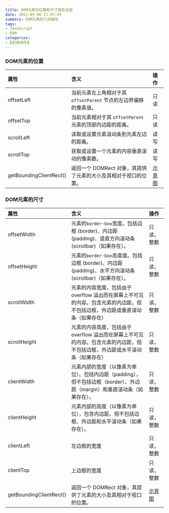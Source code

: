 ```yaml
---
title: DOM元素的位置和尺寸属性总结
date: 2021-05-06 21:07:03
summary: DOM元素的几何属性
tags:
- JavaScript
- DOM
categories:
- [前端进阶]
---
```


### DOM元素的位置
| 属性 | 含义 |操作|
| :---- | :---- | :---- |
| offsetLeft | 当前元素左上角相对于其 `offsetParent` 节点的左边界偏移的像素值。| 只读 |
| offsetTop | 当前元素相对于其 `offsetParent` 元素的顶部内边距的距离。| 只读 |
| scrollLeft | 读取或设置元素滚动条到元素左边的距离。| 读写 |
| scrollTop | 获取或设置一个元素的内容垂直滚动的像素数。| 读写 |
| getBoundingClientRect() | 返回一个 DOMRect 对象，其提供了元素的大小及其相对于视口的位置。|[示意图](https://developer.mozilla.org/zh-CN/docs/Web/API/Element/getBoundingClientRect)|

### DOM元素的尺寸
| 属性 | 含义 |操作|
| :---- | :---- | :---- |
| offsetWidth | 元素的`border-box`宽度。包括边框 (border)、内边距 (padding)、竖直方向滚动条 (scrollbar)（如果存在）。| 只读，整数 |
| offsetHeight | 元素的`border-box`高度度。包括边框 (border)、内边距 (padding)、水平方向滚动条 (scrollbar)（如果存在）。| 只读，整数 |
| scrollWidth | 元素的内容宽度，包括由于 overflow 溢出而在屏幕上不可见的内容。包含元素的内边距，但不包括边框，外边距或垂直滚动条（如果存在） | 只读，整数 |
| scrollHeight | 元素的内容高度，包括由于 overflow 溢出而在屏幕上不可见的内容。包含元素的内边距，但不包括边框，外边距或水平滚动条（如果存在） | 只读，整数 |
| clientWidth |元素内部的宽度（以像素为单位）。包括内边距（padding），但不包括边框（border）、外边距（margin）和垂直滚动条（如果存在）。| 只读，整数 |
| clientHeight |元素内部的高度（以像素为单位），包含内边距，但不包括边框、外边距和水平滚动条（如果存在）。| 只读，整数 |
| clientLeft | 左边框的宽度 | 只读，整数 |
| clientTop | 上边框的宽度 | 只读，整数 |
| getBoundingClientRect() | 返回一个 DOMRect 对象，其提供了元素的大小及其相对于视口的位置。|[示意图](https://developer.mozilla.org/zh-CN/docs/Web/API/Element/getBoundingClientRect)|